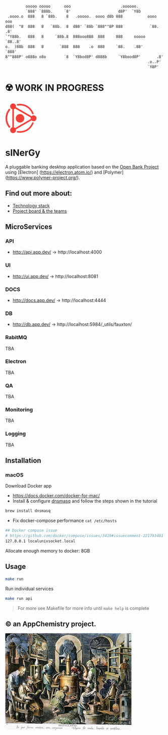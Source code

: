 ```
         ooooo ooooo      ooo                      .oooooo.
         `888' `888b.     `8'                     d8P'  `Y8b
 .oooo.o  888   8 `88b.    8   .ooooo.  oooo d8b 888           oooo    ooo
d88(  "8  888   8   `88b.  8  d88' `88b `888""8P 888            `88.  .8'
`"Y88b.   888   8     `88b.8  888ooo888  888     888     ooooo   `88..8'
o.  )88b  888   8       `888  888    .o  888     `88.    .88'     `888'
8""888P' o888o o8o        `8  `Y8bod8P' d888b     `Y8bood8P'       .8'
                                                               .o..P'
                                                               `Y8P'
```


# ☢️ WORK IN PROGRESS

<img src="./assets/logo.png" width="100px" height="100px" alt="logo" />

# sINerGy

A pluggable banking desktop application based on the [Open Bank Project](https://www.openbankproject.com/) using [Electron] (https://electron.atom.io/) and [Polymer] (https://www.polymer-project.org/).

## Find out more about:

- [Technology stack](./docs/technology-stack)
- [Project board & the teams](https://trello.com/b/N68z43ZK/sinergy)


## MicroServices

### API

- http://api.app.dev/ -> http://localhost:4000

### UI 

- http://ui.app.dev/ -> http://localhost:8081

### DOCS 

- http://docs.app.dev/ -> http://localhost:4444

### DB

- http://db.app.dev/ -> http://localhost:5984/_utils/fauxton/


### RabitMQ
	
TBA

### Electron
	
TBA

### QA
	
TBA

### Monitoring
	
TBA


### Logging
	
TBA

## Installation

### macOS

Download Docker app
- https://docs.docker.com/docker-for-mac/
- Install & configure [dnsmasq](https://passingcuriosity.com/2013/dnsmasq-dev-osx/) and follow the steps shown in the tutorial

```sh
brew install dnsmasq
```

- Fix docker-compose performance `cat /etc/hosts`

```bash
## Docker compose issue
# https://github.com/docker/compose/issues/3419#issuecomment-221793401
127.0.0.1 localunixsocket.local
```
Allocate enough memory to docker: 8GB

## Usage

```sh
make run
```
Run individual services

```sh
make run api
```
> For more see Makefile for more info until `make help` is complete

## &copy; an AppChemistry project.

![Link](./assets/alchemy-laboratory-granger.jpg "AppChemistry")
